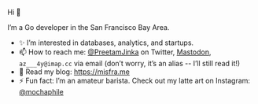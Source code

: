 Hi 👋

I’m a Go developer in the San Francisco Bay Area.

- ✨ I’m interested in databases, analytics, and startups.
- 📫 How to reach me: [@PreetamJinka](https://twitter.com/preetamjinka) on Twitter, <a rel="me" href="https://mastodon.cloud/@preetam">Mastodon</a>, `az___4y@imap.cc` via email (don’t worry, it’s an alias -- I’ll still read it!)
- 📓 Read my blog: https://misfra.me
- ⚡ Fun fact: I’m an amateur barista. Check out my latte art on Instagram: [@mochaphile](https://www.instagram.com/mochaphile/)
